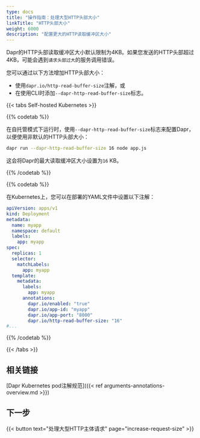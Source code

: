 ```yaml
---
type: docs
title: "操作指南：处理大型HTTP头部大小"
linkTitle: "HTTP头部大小"
weight: 6000
description: "配置更大的HTTP读取缓冲区大小"
---
```


Dapr的HTTP头部读取缓冲区大小默认限制为4KB。如果您发送的HTTP头部超过4KB，可能会遇到`请求头部过大`的服务调用错误。

您可以通过以下方法增加HTTP头部大小：
- 使用`dapr.io/http-read-buffer-size`注解，或
- 在使用CLI时添加`--dapr-http-read-buffer-size`标志。

{{< tabs Self-hosted Kubernetes >}}

<!--Self-hosted-->
{{% codetab %}}

在自托管模式下运行时，使用`--dapr-http-read-buffer-size`标志来配置Dapr，以便使用非默认的HTTP头部大小：

```bash
dapr run --dapr-http-read-buffer-size 16 node app.js
```
这会将Dapr的最大读取缓冲区大小设置为`16` KB。

{{% /codetab %}}

<!--Kubernetes-->
{{% codetab %}}

在Kubernetes上，您可以在部署的YAML文件中设置以下注解：

```yaml
apiVersion: apps/v1
kind: Deployment
metadata:
  name: myapp
  namespace: default
  labels:
    app: myapp
spec:
  replicas: 1
  selector:
    matchLabels:
      app: myapp
  template:
    metadata:
      labels:
        app: myapp
      annotations:
        dapr.io/enabled: "true"
        dapr.io/app-id: "myapp"
        dapr.io/app-port: "8000"
        dapr.io/http-read-buffer-size: "16"
#...
```

{{% /codetab %}}

{{< /tabs >}}

## 相关链接
[Dapr Kubernetes pod注解规范]({{< ref arguments-annotations-overview.md >}})

## 下一步

{{< button text="处理大型HTTP主体请求" page="increase-request-size" >}}